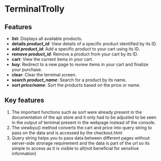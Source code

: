 # TerminalTrolly


## Features

- **list**: Displays all available products.
- **details _product_id_**: View details of a specific product identified by its ID.
- **add _product_id_**: Add a specific product to your cart using its ID.
- **remove _product_id_**: Remove a product from your cart by its ID.
- **cart**: View the current items in your cart.
- **buy**: Redirect to a new page to review items in your cart and finalize your purchase.
- **clear**: Clear the terminal screen.
- **search _product_name_**: Search for a product by its name.
- **sort _price/name_**: Sort the products based on the price or name.

## Key features

1. The important functions such as sort were already present in the documentation of the api store and it only had to be adjusted to be seen in the output of terminal present in the webpage instead of the console.
2. The viewbyu() method converts the cart and price into query string to pass on the data and is accessed by the checkout.html
3. Query string helps you to pass data between different pages without server-side strorage requirement and the data is part of the url so its simple to access as it is visible to all(not beneficial for sensitive information)